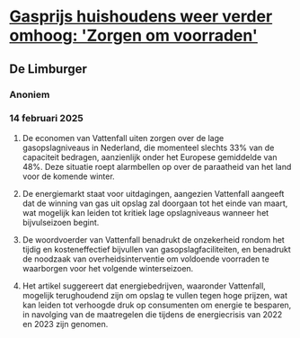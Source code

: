# [Gasprijs huishoudens weer verder omhoog: 'Zorgen om voorraden'](https://advance.lexis.com/api/document?collection=news&id=urn:contentItem:6F46-HTB3-S5XR-83MW-00000-00&context=1519360)
## De Limburger
### Anoniem
### 14 februari 2025

1. De economen van Vattenfall uiten zorgen over de lage gasopslagniveaus in Nederland, die momenteel slechts 33% van de capaciteit bedragen, aanzienlijk onder het Europese gemiddelde van 48%. Deze situatie roept alarmbellen op over de paraatheid van het land voor de komende winter.

2. De energiemarkt staat voor uitdagingen, aangezien Vattenfall aangeeft dat de winning van gas uit opslag zal doorgaan tot het einde van maart, wat mogelijk kan leiden tot kritiek lage opslagniveaus wanneer het bijvulseizoen begint.

3. De woordvoerder van Vattenfall benadrukt de onzekerheid rondom het tijdig en kosteneffectief bijvullen van gasopslagfaciliteiten, en benadrukt de noodzaak van overheidsinterventie om voldoende voorraden te waarborgen voor het volgende winterseizoen.

4. Het artikel suggereert dat energiebedrijven, waaronder Vattenfall, mogelijk terughoudend zijn om opslag te vullen tegen hoge prijzen, wat kan leiden tot verhoogde druk op consumenten om energie te besparen, in navolging van de maatregelen die tijdens de energiecrisis van 2022 en 2023 zijn genomen.